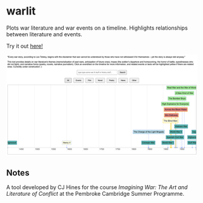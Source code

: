 # warlit
Plots war literature and war events on a timeline. Highlights relationships between literature and events.

Try it out [here!](https://cj-hines.github.io/warlit)

<img width="1440" alt="warlit screen" src="warlit2.png">

## Notes
A tool developed by CJ Hines for the course *Imagining War: The Art and Literature of Conflict* at the Pembroke Cambridge Summer Programme.
